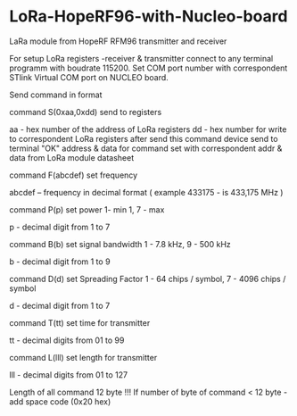 # LoRa-HopeRF96-with-Nucleo-board
LaRa module from HopeRF RFM96 transmitter and receiver


For setup LoRa registers -receiver & transmitter connect to any terminal programm
with boudrate 115200. Set COM port number with correspondent STlink Virtual COM port on NUCLEO board.

Send command in format


command  S(0xaa,0xdd)  send to registers

aa - hex number of the address of LoRa registers
dd - hex number for write to correspondent LoRa registers
after send this command device send to terminal "OK"
address & data for command set with correspondent addr & data from LoRa module datasheet


command  F(abcdef)  set frequency

abcdef – frequency in decimal format ( example  433175  -  is 433,175 MHz )


command  P(p)  set power    1- min 1,  7 - max

p - decimal digit from 1 to 7


command  B(b)   set signal bandwidth 1 - 7.8 kHz, 9 - 500 kHz

b - decimal digit from 1 to 9


command  D(d)   set Spreading Factor   1 - 64 chips / symbol, 7 - 4096 chips / symbol

d - decimal digit from 1 to 7


command  T(tt)   set  time for transmitter

tt - decimal digits from 01 to 99


command  L(lll)   set  length for transmitter

lll - decimal digits from 01 to 127

Length of all command 12 byte  !!!
If number of byte of command < 12 byte - add space code (0x20 hex)
